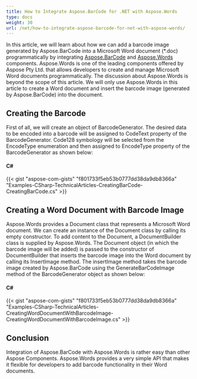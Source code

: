 ```yaml
---
title: How to Integrate Aspose.BarCode for .NET with Aspose.Words
type: docs
weight: 30
url: /net/how-to-integrate-aspose-barcode-for-net-with-aspose-words/
---
```


In this article, we will learn about how we can add a barcode image generated by Aspose.BarCode into a Microsoft Word document (*.doc) programmatically by integrating [Aspose.BarCode](http://www.aspose.com/categories/.net-components/aspose.barcode-for-.net/default.aspx) and [Aspose.Words](http://www.aspose.com/categories/.net-components/aspose.words-for-.net/default.aspx) components. Aspose.Words is one of the leading components offered by Aspose Pty Ltd. that allows developers to create and manage Microsoft Word documents programmatically. The discussion about Aspose.Words is beyond the scope of this article. We will only use Aspose.Words in this article to create a Word document and insert the barcode image (generated by Aspose.BarCode) into the document.
## **Creating the Barcode**
First of all, we will create an object of BarcodeGenerator. The desired data to be encoded into a barcode will be assigned to CodeText property of the BarcodeGenerator. Code128 symbology will be selected from the EncodeType enumeration and then assigned to EncodeType property of the BarcodeGenerator as shown below:
#### **C#**
{{< gist "aspose-com-gists" "f801733f5eb53b0777dd38da9db8366a" "Examples-CSharp-TechnicalArticles-CreatingBarCode-CreatingBarCode.cs" >}}
## **Creating a Word Document with Barcode Image**
Aspose.Words provides a Document class that represents a Microsoft Word document. We can create an instance of the Document class by calling its empty constructor. To add content to the Document, a DocumentBuilder class is supplied by Aspose.Words. The Document object (in which the barcode image will be added) is passed to the constructor of DocumentBuilder that inserts the barcode image into the Word document by calling its InsertImage method. The insertImage method takes the barcode image created by Aspose.BarCode using the GenerateBarCodeImage method of the BarcodeGenerator object as shown below:
#### **C#**
{{< gist "aspose-com-gists" "f801733f5eb53b0777dd38da9db8366a" "Examples-CSharp-TechnicalArticles-CreatingWordDocumentWithBarcodeImage-CreatingWordDocumentWithBarcodeImage.cs" >}}
## **Conclusion**
Integration of Aspose.BarCode with Aspose.Words is rather easy than other Aspose Components. Aspose.Words provides a very simple API that makes it flexible for developers to add barcode functionality in their Word documents.

